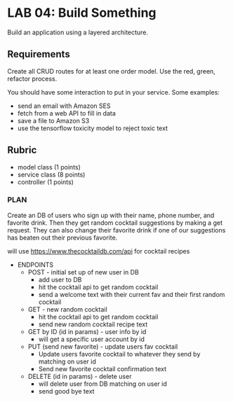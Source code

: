 # LAB 04: Build Something

Build an application using a layered architecture.

## Requirements

Create all CRUD routes for at least one order model. Use the red, green,
refactor process.

You should have some interaction to put in your service. Some examples:

* send an email with Amazon SES
* fetch from a web API to fill in data
* save a file to Amazon S3
* use the tensorflow toxicity model to reject toxic text

## Rubric

* model class (1 points)
* service class (8 points)
* controller (1 points)

### PLAN
Create an DB of users who sign up with their name, phone number, and favorite drink. Then they get random cocktail suggestions by making a get request. They can also change their favorite drink if one of our suggestions has beaten out their previous favorite. 

will use https://www.thecocktaildb.com/api for cocktail recipes 

* ENDPOINTS 
    * POST - initial set up of new user in DB
        * add user to DB 
        * hit the cocktail api to get random cocktail 
        * send a welcome text with their current fav and their first random cocktail 
    * GET - new random cocktail 
        * hit the cocktail api to get random cocktail 
        * send new random cocktail recipe text 
    * GET by ID (id in params) - user info by id 
        * will get a specific user account by id 
    * PUT (send new favorite) - update users fav cocktail 
        * Update users favorite cocktail to whatever they send by matching on user id
        * Send new favorite cocktail confirmation text 
    * DELETE (id in params) - delete user 
        * will delete user from DB matching on user id
        * send good bye text
